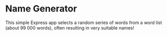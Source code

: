 Name Generator
==============

This simple Express app selects a random series of words from a word list (about 99 000 words), often resulting in very suitable names!
